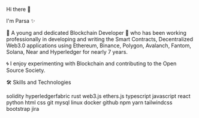  Hi there 👋
 
I'm Parsa ✨
 
:trident: A young and dedicated Blockchain Developer 🚀 who has been working professionally in developing and writing the Smart Contracts, 
Decentralized Web3.0 applications using Ethereum, Binance, Polygon, Avalanch, Fantom, Solana, Near and Hyperledger for nearly 7 years.

:cyclone: I enjoy experimenting with Blockchain and contributing to the Open Source Society.

🛠️ Skills and Technologies

solidity hyperledgerfabric rust web3.js ethers.js typescript javascript react python html css git mysql linux docker github npm yarn tailwindcss bootstrap jira
<!--

-->

